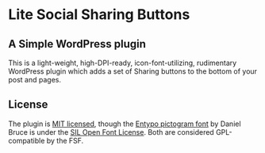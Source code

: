 # Lite Social Sharing Buttons

## A Simple WordPress plugin

This is a light-weight, high-DPI-ready, icon-font-utilizing, rudimentary WordPress plugin which adds a set of Sharing buttons to the bottom of your post and pages.

## License

The plugin is [MIT licensed](http://opensource.org/licenses/MIT), though the [Entypo pictogram font](www.entypo.com) by Daniel Bruce is under the [SIL Open Font License](http://opensource.org/licenses/OFL-1.1). Both are considered GPL-compatible by the FSF.
